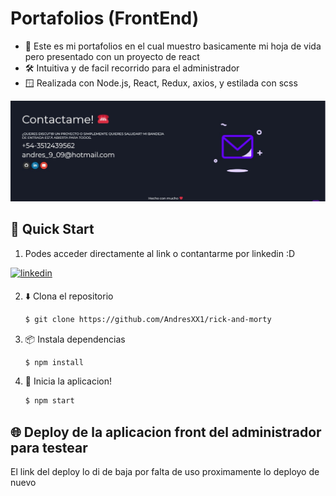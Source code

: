 # Portafolios (FrontEnd)

* 💬 Este es mi portafolios en el cual muestro basicamente mi hoja de vida pero presentado con un proyecto de react
* 🛠️ Intuitiva y de facil recorrido para el administrador
* 🪟 Realizada con Node.js, React, Redux, axios, y estilada con scss 

 <img width="1459" alt="スクリーンショット 2023-11-20 2 23 51" src="https://github.com/AndresXX1/Portafolios/blob/main/src/assets/images/Imagen%20de%20WhatsApp%202024-03-12%20a%20las%2015.42.50_9cedefc5.jpg"> 

## 🌟 Quick Start

1. Podes acceder directamente al link o contantarme por linkedin :D

<a href="https://www.linkedin.com/in/andres-vera-676414281/" target="_blank">
<img src=https://img.shields.io/badge/linkedin-%231E77B5.svg?&style=for-the-badge&logo=linkedin&logoColor=white alt=linkedin style="margin-bottom: 5px;" />
</a> 



2. ⬇️ Clona el repositorio

    ```bash
    $ git clone https://github.com/AndresXX1/rick-and-morty
    ```

3. 📦 Instala dependencias

    ```bash
    $ npm install
    ```



4. 🏃‍️ Inicia la aplicacion!

    ```bash
    $ npm start

    ```



## 🌐 Deploy de la aplicacion front del administrador para testear 
El link del deploy lo di de baja por falta de uso proximamente lo deployo de nuevo
